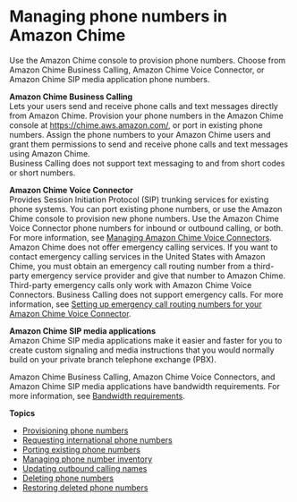 # Managing phone numbers in Amazon Chime<a name="phone-numbers"></a>

Use the Amazon Chime console to provision phone numbers\. Choose from Amazon Chime Business Calling, Amazon Chime Voice Connector, or Amazon Chime SIP media application phone numbers\.

**Amazon Chime Business Calling**  
Lets your users send and receive phone calls and text messages directly from Amazon Chime\. Provision your phone numbers in the Amazon Chime console at [https://chime\.aws\.amazon\.com/](https://chime.aws.amazon.com), or port in existing phone numbers\. Assign the phone numbers to your Amazon Chime users and grant them permissions to send and receive phone calls and text messages using Amazon Chime\.  
Business Calling does not support text messaging to and from short codes or short numbers\.

**Amazon Chime Voice Connector**  
Provides Session Initiation Protocol \(SIP\) trunking services for existing phone systems\. You can port existing phone numbers, or use the Amazon Chime console to provision new phone numbers\. Use the Amazon Chime Voice Connector phone numbers for inbound or outbound calling, or both\. For more information, see [Managing Amazon Chime Voice Connectors](voice-connectors.md)\.  
Amazon Chime does not offer emergency calling services\. If you want to contact emergency calling services in the United States with Amazon Chime, you must obtain an emergency call routing number from a third\-party emergency service provider and give that number to Amazon Chime\. Third\-party emergency calls only work with Amazon Chime Voice Connectors\. Business Calling does not support emergency calls\. For more information, see [Setting up emergency call routing numbers for your Amazon Chime Voice Connector](chime-voice-connector-emergency-calling.md)\.

**Amazon Chime SIP media applications**  
Amazon Chime SIP media applications make it easier and faster for you to create custom signaling and media instructions that you would normally build on your private branch telephone exchange \(PBX\)\.

Amazon Chime Business Calling, Amazon Chime Voice Connectors, and Amazon Chime SIP media applications have bandwidth requirements\. For more information, see [Bandwidth requirements](network-config.md#bandwidth)\.

**Topics**
+ [Provisioning phone numbers](provision-phone.md)
+ [Requesting international phone numbers](request-intl-numbers.md)
+ [Porting existing phone numbers](porting.md)
+ [Managing phone number inventory](phone-inventory.md)
+ [Updating outbound calling names](calling-name.md)
+ [Deleting phone numbers](delete-phone.md)
+ [Restoring deleted phone numbers](restore-phone.md)